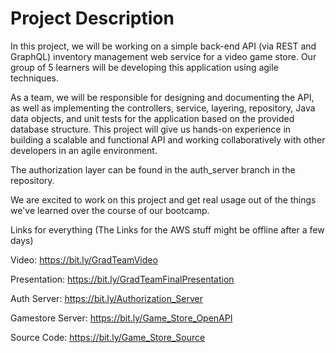 # Project Description
In this project, we will be working on a simple back-end API (via REST and GraphQL) inventory management web service for a video game store. Our group of 5 learners will be developing this application using agile techniques.

As a team, we will be responsible for designing and documenting the API, as well as implementing the controllers, service, layering, repository, Java data objects, and unit tests for the application based on the provided database structure. This project will give us hands-on experience in building a scalable and functional API and working collaboratively with other developers in an agile environment.

The authorization layer can be found in the auth_server branch in the repository.

We are excited to work on this project and get real usage out of the things we've learned over the course of our bootcamp.


Links for everything (The Links for the AWS stuff might be offline after a few days)

Video:
https://bit.ly/GradTeamVideo

Presentation:
https://bit.ly/GradTeamFinalPresentation

Auth Server:
https://bit.ly/Authorization_Server

Gamestore Server:
https://bit.ly/Game_Store_OpenAPI

Source Code:
https://bit.ly/Game_Store_Source
